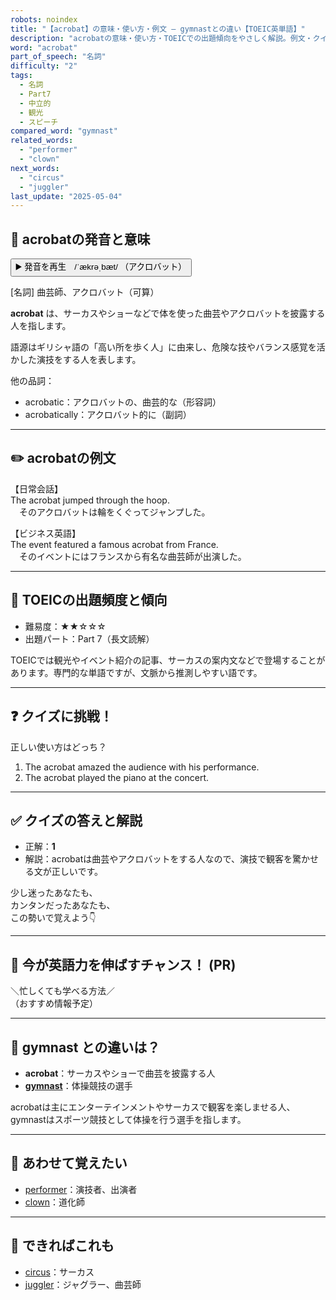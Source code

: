 ```yaml
---
robots: noindex
title: "【acrobat】の意味・使い方・例文 ― gymnastとの違い【TOEIC英単語】"
description: "acrobatの意味・使い方・TOEICでの出題傾向をやさしく解説。例文・クイズ付きでgymnastとの違いもわかりやすく学べます。"
word: "acrobat"
part_of_speech: "名詞"
difficulty: "2"
tags:
  - 名詞
  - Part7
  - 中立的
  - 観光
  - スピーチ
compared_word: "gymnast"
related_words:
  - "performer"
  - "clown"
next_words:
  - "circus"
  - "juggler"
last_update: "2025-05-04"
---
```


## 🔰 acrobatの発音と意味

<button class="play-audio" onclick="playTTS('acrobat')">
  <span class="play-audio-main">
    ▶️ 発音を再生　/ˈækrəˌbæt/
  </span>
  <span class="play-audio-sub">
    （アクロバット）
  </span>
</button>

[名詞] 曲芸師、アクロバット（可算）

**acrobat** は、サーカスやショーなどで体を使った曲芸やアクロバットを披露する人を指します。

語源はギリシャ語の「高い所を歩く人」に由来し、危険な技やバランス感覚を活かした演技をする人を表します。

他の品詞：  
- acrobatic：アクロバットの、曲芸的な（形容詞）
- acrobatically：アクロバット的に（副詞）

---

## ✏️ acrobatの例文

【日常会話】  
The acrobat jumped through the hoop.  
　そのアクロバットは輪をくぐってジャンプした。

【ビジネス英語】  
The event featured a famous acrobat from France.  
　そのイベントにはフランスから有名な曲芸師が出演した。

---

## 🎯 TOEICの出題頻度と傾向

- 難易度：★★☆☆☆
- 出題パート：Part 7（長文読解）

TOEICでは観光やイベント紹介の記事、サーカスの案内文などで登場することがあります。専門的な単語ですが、文脈から推測しやすい語です。

---

## ❓ クイズに挑戦！

正しい使い方はどっち？

1. The acrobat amazed the audience with his performance.  
2. The acrobat played the piano at the concert.

---

## ✅ クイズの答えと解説

- 正解：**1**
- 解説：acrobatは曲芸やアクロバットをする人なので、演技で観客を驚かせる文が正しいです。

少し迷ったあなたも、  
カンタンだったあなたも、  
この勢いで覚えよう👇️

---

## 🚀 今が英語力を伸ばすチャンス！ (PR)

<div class="info-center">
＼忙しくても学べる方法／<br>  
（おすすめ情報予定）
</div>

---

## 🤔  gymnast との違いは？

- **acrobat**：サーカスやショーで曲芸を披露する人
- **[gymnast](/gymnast)**：体操競技の選手

acrobatは主にエンターテインメントやサーカスで観客を楽しませる人、gymnastはスポーツ競技として体操を行う選手を指します。

---

## 🧩 あわせて覚えたい

- [performer](/performer)：演技者、出演者
- [clown](/clown)：道化師

---

## 📖 できればこれも

- [circus](/circus)：サーカス
- [juggler](/juggler)：ジャグラー、曲芸師

<!-- cvid: aid02_bid30 -->
